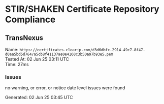 # STIR/SHAKEN Certificate Repository Compliance

## TransNexus

Name: `https://certificates.clearip.com/d3d6dbfc-2914-49c7-8f47-d0aa5bd5d764/a5cb8f41137ae0e4160c3b50a97b93e5.pem`\
Tested At: 02 Jun 25 03:11 UTC\
Time: 27ms

### Issues

no warning, or error, or notice date level issues were found

Generated: 02 Jun 25 03:45 UTC
